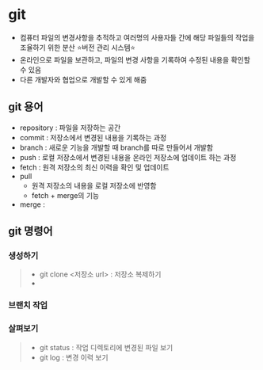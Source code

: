 # git
- 컴퓨터 파일의 변경사항을 추적하고 여러명의 사용자들 간에 해당 파일들의 작업을 조율하기 위한 분산 ⭐버전 관리 시스템⭐
- 온라인으로 파일을 보관하고, 파일의 변경 사항을 기록하여 수정된 내용을 확인할 수 있음
- 다른 개발자와 협업으로 개발할 수 있게 해줌
## git 용어
- repository : 파일을 저장하는 공간
- commit : 저장소에서 변경된 내용을 기록하는 과정
- branch : 새로운 기능을 개발할 때 branch를 따로 만들어서 개발함
- push : 로컬 저장소에서 변경된 내용을 온라인 저장소에 업데이트 하는 과정
- fetch : 원격 저장소의 최신 이력을 확인 및 업데이트
- pull
  - 원격 저장소의 내용을 로컬 저장소에 반영함
  - fetch + merge의 기능
- merge : 
## git 명령어
### 생성하기
> - git clone <저장소 url> : 저장소 복제하기
> -
### 브랜치 작업
### 살펴보기 
> - git status : 작업 디렉토리에 변경된 파일 보기
> - git log : 변경 이력 보기